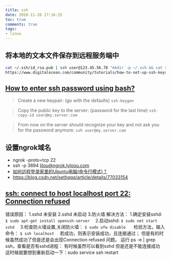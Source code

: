 ```yaml
---
title: ssh
date: 2016-11-26 17:16:15
toc: true
comments: true
tags:
- linux
---
```


## 将本地的文本文件保存到远程服务端中
```sh
cat ~/.ssh/id_rsa.pub | ssh user@123.45.56.78 "mkdir -p ~/.ssh && cat >>  ~/.ssh/authorized_keys"
https://www.digitalocean.com/community/tutorials/how-to-set-up-ssh-keys--2
```

## [How to enter ssh password using bash? ](https://stackoverflow.com/questions/16928004/how-to-enter-ssh-password-using-bash)

> Create a new keypair: (go with the defaults)
> `ssh-keygen`

> Copy the public key to the server: (password for the last time)
> `ssh-copy-id user@my.server.com`

> From now on the server should recognize your key and not ask you for the password anymore:
> `ssh user@my.server.com`

## 设置ngrok域名
- ngrok -proto=tcp 22
- ssh -p 3894 lilou@ngrok.lyloou.com
- [如何远程登录家里的Ubuntu电脑(命令行模式)？](https://www.zhihu.com/question/27771692)
- https://blog.csdn.net/sethqqq/article/details/77033154

## [ssh: connect to host localhost port 22: Connection refused](https://blog.csdn.net/jszhangyili/article/details/8881807)
错误原因：
1.sshd 未安装
2.sshd 未启动
3.防火墙
解决方法：
1.确定安装sshd:  
`$ sudo apt-get install openssh-server  `
2.启动sshd: 
`$ sudo net start sshd  `
3.检查防火墙设置,关闭防火墙：
`$ sudo ufw disable   `
检验方法，输入命令：
`$ ssh localhost  `
若成功，则表示安装成功，且连接通过；
但是有的时候虽然成功了但是还是会出现Connection refused 问题。
运行 ps -e | grep ssh，查看是否有sshd进程：
有时候虽然可以看到sshd 但是还是不能连接成功
这时候就要想到重新启动一下：sudo service ssh restart
